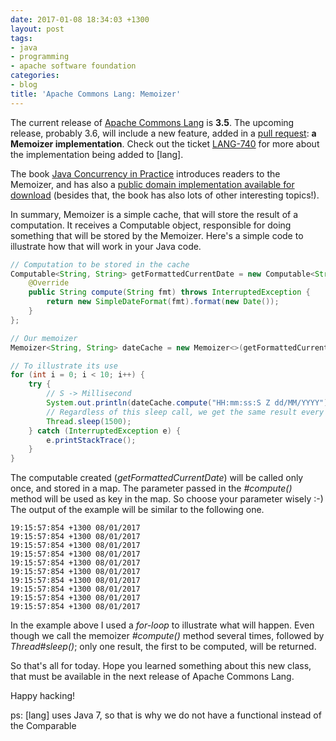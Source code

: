 ```yaml
---
date: 2017-01-08 18:34:03 +1300
layout: post
tags:
- java
- programming
- apache software foundation
categories:
- blog
title: 'Apache Commons Lang: Memoizer'
---
```


The current release of [Apache Commons Lang](https://commons.apache.org/proper/commons-lang/)
is **3.5**. The upcoming release, probably 3.6,
will include a new feature, added in a
[pull request](https://github.com/apache/commons-lang/pull/203):
**a Memoizer implementation**. Check out the ticket [LANG-740](https://issues.apache.org/jira/browse/LANG-740)
for more about the implementation being added to [lang].

The book [Java Concurrency in Practice](http://jcip.net/) introduces readers to the Memoizer,
and has also a [public domain implementation available for download](http://jcip.net/listings/Memoizer.java)
(besides that, the book has also lots of other interesting topics!).

In summary, Memoizer is a simple cache, that will store the result of
a computation. It receives a Computable object, responsible for doing something
that will be stored by the Memoizer. Here's a simple code to illustrate how that
will work in your Java code.

```java
// Computation to be stored in the cache
Computable<String, String> getFormattedCurrentDate = new Computable<String, String>() {
    @Override
    public String compute(String fmt) throws InterruptedException {
        return new SimpleDateFormat(fmt).format(new Date());
    }
};

// Our memoizer
Memoizer<String, String> dateCache = new Memoizer<>(getFormattedCurrentDate);

// To illustrate its use
for (int i = 0; i < 10; i++) {
    try {
        // S -> Millisecond
        System.out.println(dateCache.compute("HH:mm:ss:S Z dd/MM/YYYY"));
        // Regardless of this sleep call, we get the same result every iteration
        Thread.sleep(1500);
    } catch (InterruptedException e) {
        e.printStackTrace();
    }
}
```

The computable created (*getFormattedCurrentDate*) will be called only once, and stored in
a map. The parameter passed in the *#compute()* method will be used as key in the map.
So choose your parameter wisely :-) The output of the example will be similar to the following one.

```shell
19:15:57:854 +1300 08/01/2017
19:15:57:854 +1300 08/01/2017
19:15:57:854 +1300 08/01/2017
19:15:57:854 +1300 08/01/2017
19:15:57:854 +1300 08/01/2017
19:15:57:854 +1300 08/01/2017
19:15:57:854 +1300 08/01/2017
19:15:57:854 +1300 08/01/2017
19:15:57:854 +1300 08/01/2017
19:15:57:854 +1300 08/01/2017
```

In the example above I used a *for-loop* to illustrate what will happen. Even though we call
the memoizer *#compute()* method several times, followed by
*Thread#sleep()*; only one result, the first to be computed, will be returned.

So that's all for today. Hope you learned something about this new class, that must
be available in the next release of Apache Commons Lang.

Happy hacking!

ps: [lang] uses Java 7, so that is why we do not have a functional instead of the Comparable
